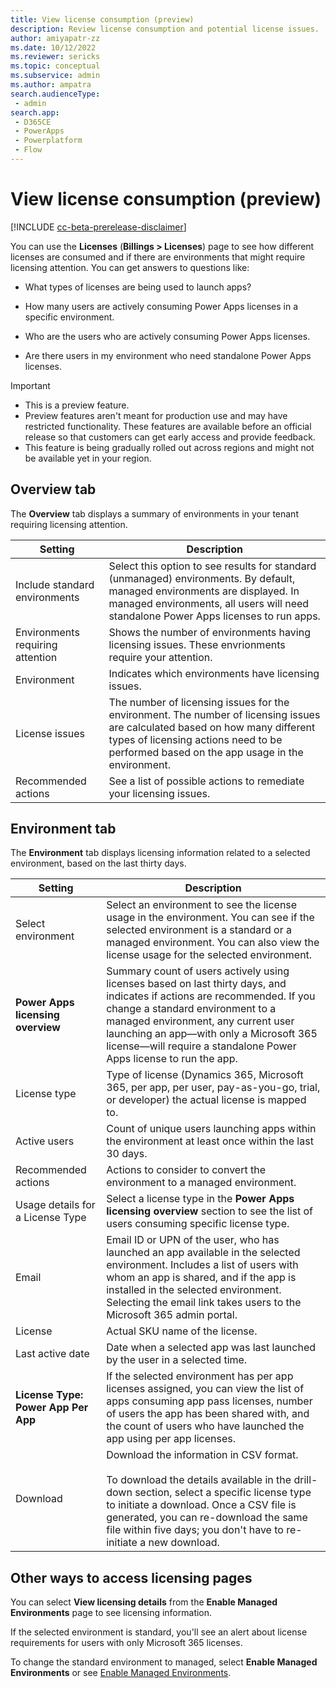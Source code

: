 ```yaml
---
title: View license consumption (preview)
description: Review license consumption and potential license issues. 
author: amiyapatr-zz
ms.date: 10/12/2022
ms.reviewer: sericks
ms.topic: conceptual
ms.subservice: admin
ms.author: ampatra
search.audienceType: 
 - admin
search.app:
 - D365CE
 - PowerApps
 - Powerplatform
 - Flow
---
```


# View license consumption (preview)

<!-- fwlink: https://go.microsoft.com/fwlink/?linkid=2206011 -->

[!INCLUDE [cc-beta-prerelease-disclaimer](../includes/cc-beta-prerelease-disclaimer.md)]

You can use the **Licenses** (**Billings > Licenses**) page to see how different licenses are consumed and if there are environments that might require licensing attention. You can get answers to questions like:

-   What types of licenses are being used to launch apps?

-   How many users are actively consuming Power Apps licenses in a specific environment.

-   Who are the users who are actively consuming Power Apps licenses.

-   Are there users in my environment who need standalone Power Apps licenses.

> [!IMPORTANT]
> - This is a preview feature.
> - Preview features aren't meant for production use and may have restricted functionality. These features are available before an official release so that customers can get early access and provide feedback.
> - This feature is being gradually rolled out across regions and might not be available yet in your region.

## Overview tab

The **Overview** tab displays a summary of environments in your tenant requiring licensing attention.

| Setting        | Description        |
|--------------------------------------|------------------------------------------------------------|
| Include standard environments        | Select this option to see results for standard (unmanaged) environments. By default, managed environments are displayed. In managed environments, all users will need standalone Power Apps licenses to run apps.           |
| Environments requiring attention | Shows the number of environments having licensing issues. These envrionments require your attention.       |
| Environment                          | Indicates which environments have licensing issues.               |
| License issues                       | The number of licensing issues for the environment. The number of licensing issues are calculated based on how many different types of licensing actions need to be performed based on the app usage in the environment. |
| Recommended actions              | See a list of possible actions to remediate your licensing issues.        |

## Environment tab

The **Environment** tab displays licensing information related to a selected environment, based on the last thirty days. 

| Setting                  | Description     |
|-------------------------------------|-------------------|
| Select environment                  | Select an environment to see the license usage in the environment. You can see if the selected environment is a standard or a managed environment. You can also view the license usage for the selected environment.        |
| **Power Apps licensing overview**   | Summary count of users actively using licenses based on last thirty days, and indicates if actions are recommended. If you change a standard environment to a managed environment, any current user launching an app&mdash;with only a Microsoft 365 license&mdash;will require a standalone Power Apps license to run the app.     |
| License type                        | Type of license (Dynamics 365, Microsoft 365, per app, per user, pay-as-you-go, trial, or developer) the actual license is mapped to.       |
| Active users                        | Count of unique users launching apps within the environment at least once within the last 30 days.    |
| Recommended actions                 | Actions to consider to convert the environment to a managed environment.   |
| Usage details for a License Type    | Select a license type in the **Power Apps licensing overview** section to see the list of users consuming specific license type.                    |
| Email                               | Email ID or UPN of the user, who has launched an app available in the selected environment. Includes a list of users with whom an app is shared, and if the app is installed in the selected environment. Selecting the email link takes users to the Microsoft 365 admin portal.     |
| License                             | Actual SKU name of the license.     |
| Last active date                    | Date when a selected app was last launched by the user in a selected time.     |
| **License Type: Power App Per App** | If the selected environment has per app licenses assigned, you can view the list of apps consuming app pass licenses, number of users the app has been shared with, and the count of users who have launched the app using per app licenses.     |
| Download                        | Download the information in CSV format. <br><br>To download the details available in the drill-down section, select a specific license type to initiate a download. Once a CSV file is generated, you can re-download the same file within five days; you don't have to re-initiate a new download.|
                                                                                                      

## Other ways to access licensing pages

You can select **View licensing details** from the **Enable Managed Environments** page to see licensing information.

If the selected environment is standard, you'll see an alert about license requirements for users with only Microsoft 365 licenses.

To change the standard environment to managed, select **Enable Managed Environments** or see [Enable Managed Environments](managed-environment-enable.md).

